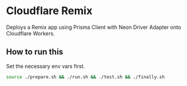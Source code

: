 # Cloudflare Remix

Deploys a Remix app using Prisma Client with Neon Driver Adapter onto Cloudflare Workers.

## How to run this

Set the necessary env vars first.

```sh
source ./prepare.sh && ./run.sh && ./test.sh && ./finally.sh
```
